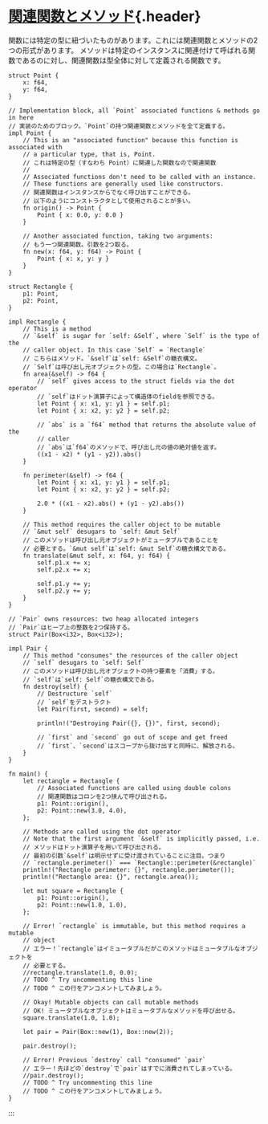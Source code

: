 # [関連関数とメソッド](#関連関数とメソッド){.header}

関数には特定の型に紐づいたものがあります。これには関連関数とメソッドの2つの形式があります。
メソッドは特定のインスタンスに関連付けて呼ばれる関数であるのに対し、関連関数は型全体に対して定義される関数です。

    struct Point {
        x: f64,
        y: f64,
    }

    // Implementation block, all `Point` associated functions & methods go in here
    // 実装のためのブロック。`Point`の持つ関連関数とメソッドを全て定義する。
    impl Point {
        // This is an "associated function" because this function is associated with
        // a particular type, that is, Point.
        // これは特定の型（すなわち Point）に関連した関数なので関連関数
        //
        // Associated functions don't need to be called with an instance.
        // These functions are generally used like constructors.
        // 関連関数はインスタンスからでなく呼び出すことができる。
        // 以下のようにコンストラクタとして使用されることが多い。
        fn origin() -> Point {
            Point { x: 0.0, y: 0.0 }
        }

        // Another associated function, taking two arguments:
        // もう一つ関連関数。引数を2つ取る。
        fn new(x: f64, y: f64) -> Point {
            Point { x: x, y: y }
        }
    }

    struct Rectangle {
        p1: Point,
        p2: Point,
    }

    impl Rectangle {
        // This is a method
        // `&self` is sugar for `self: &Self`, where `Self` is the type of the
        // caller object. In this case `Self` = `Rectangle`
        // こちらはメソッド。`&self`は`self: &Self`の糖衣構文。
        // `Self`は呼び出し元オブジェクトの型。この場合は`Rectangle`。
        fn area(&self) -> f64 {
            // `self` gives access to the struct fields via the dot operator
            // `self`はドット演算子によって構造体のfieldを参照できる。
            let Point { x: x1, y: y1 } = self.p1;
            let Point { x: x2, y: y2 } = self.p2;

            // `abs` is a `f64` method that returns the absolute value of the
            // caller
            // `abs`は`f64`のメソッドで、呼び出し元の値の絶対値を返す。
            ((x1 - x2) * (y1 - y2)).abs()
        }

        fn perimeter(&self) -> f64 {
            let Point { x: x1, y: y1 } = self.p1;
            let Point { x: x2, y: y2 } = self.p2;

            2.0 * ((x1 - x2).abs() + (y1 - y2).abs())
        }

        // This method requires the caller object to be mutable
        // `&mut self` desugars to `self: &mut Self`
        // このメソッドは呼び出し元オブジェクトがミュータブルであることを
        // 必要とする。`&mut self`は`self: &mut Self`の糖衣構文である。
        fn translate(&mut self, x: f64, y: f64) {
            self.p1.x += x;
            self.p2.x += x;

            self.p1.y += y;
            self.p2.y += y;
        }
    }

    // `Pair` owns resources: two heap allocated integers
    // `Pair`はヒープ上の整数を2つ保持する。
    struct Pair(Box<i32>, Box<i32>);

    impl Pair {
        // This method "consumes" the resources of the caller object
        // `self` desugars to `self: Self`
        // このメソッドは呼び出し元オブジェクトの持つ要素を「消費」する。
        // `self`は`self: Self`の糖衣構文である。
        fn destroy(self) {
            // Destructure `self`
            // `self`をデストラクト
            let Pair(first, second) = self;

            println!("Destroying Pair({}, {})", first, second);

            // `first` and `second` go out of scope and get freed
            // `first`、`second`はスコープから抜け出すと同時に、解放される。
        }
    }

    fn main() {
        let rectangle = Rectangle {
            // Associated functions are called using double colons
            // 関連関数はコロンを2つ挟んで呼び出される。
            p1: Point::origin(),
            p2: Point::new(3.0, 4.0),
        };

        // Methods are called using the dot operator
        // Note that the first argument `&self` is implicitly passed, i.e.
        // メソッドはドット演算子を用いて呼び出される。
        // 最初の引数`&self`は明示せずに受け渡されていることに注目。つまり
        // `rectangle.perimeter()` === `Rectangle::perimeter(&rectangle)`
        println!("Rectangle perimeter: {}", rectangle.perimeter());
        println!("Rectangle area: {}", rectangle.area());

        let mut square = Rectangle {
            p1: Point::origin(),
            p2: Point::new(1.0, 1.0),
        };

        // Error! `rectangle` is immutable, but this method requires a mutable
        // object
        // エラー！`rectangle`はイミュータブルだがこのメソッドはミュータブルなオブジェクトを
        // 必要とする。
        //rectangle.translate(1.0, 0.0);
        // TODO ^ Try uncommenting this line
        // TODO ^ この行をアンコメントしてみましょう。

        // Okay! Mutable objects can call mutable methods
        // OK! ミュータブルなオブジェクトはミュータブルなメソッドを呼び出せる。
        square.translate(1.0, 1.0);

        let pair = Pair(Box::new(1), Box::new(2));

        pair.destroy();

        // Error! Previous `destroy` call "consumed" `pair`
        // エラー！先ほどの`destroy`で`pair`はすでに消費されてしまっている。
        //pair.destroy();
        // TODO ^ Try uncommenting this line
        // TODO ^ この行をアンコメントしてみましょう。
    }
:::


